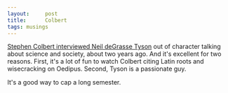 ```yaml
---
layout:     post
title:      Colbert
tags: musings
---
```


[Stephen Colbert interviewed Neil deGrasse Tyson](http://www.haydenplanetarium.org/tyson/watch/2010/01/29/stephen-colbert-interview-montclair-kimberley-academy)
out of character talking about science and society, about two years ago.  And
it's excellent for two reasons.  First, it's a lot of fun to watch Colbert
citing Latin roots and wisecracking on Oedipus.  Second, Tyson is a passionate
guy.

It's a good way to cap a long semester.
